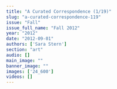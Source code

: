 ```yaml
---
title: "A Curated Correspondence (1/19)"
slug: "a-curated-correspondence-119"
issue: "Fall"
issue_full_name: "Fall 2012"
year: "2012"
date: "2012-09-01"
authors: ['Sara Stern']
section: "art"
audio: []
main_image: ""
banner_image: ""
images: ['24_600']
videos: []
---
```

